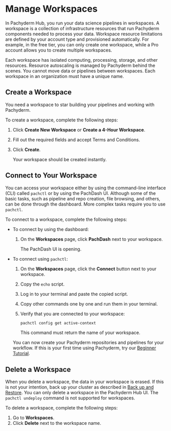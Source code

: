 # Manage Workspaces

In Pachyderm Hub, you run your data science pipelines in workspaces.
A workspace is a collection of infrastructure resources that run
Pachyderm components needed to process your data. Workspace resource
limitations are defined by your account type and provisioned automatically.
For example, in the free tier, you can only create one workspace, while
a Pro account allows you to create multiple workspaces.

Each workspace has isolated computing, processing, storage, and other
resources. Resource autoscaling is managed by Pachyderm behind the
scenes. You cannot move data or pipelines between workspaces.
Each workspace in an organization must have a unique name.

## Create a Workspace

You need a workspace to star building your pipelines and working
with Pachyderm. 

To create a workspace, complete the following steps:

1. Click **Create New Workspace** or **Create a 4-Hour Workspace**.
1. Fill out the required fields and accept Terms and Conditions.
1. Click **Create**.

   Your workspace should be created instantly.

## Connect to Your Workspace

You can access your workspace either by using the command-line interface (CLI)
called `pachctl` or by using the PachDash UI. Although some of the
basic tasks, such as pipeline and repo creation, file browsing, and others,
can be done through the dashboard. More complex tasks require you to use
`pachctl`.

To connect to a workspace, complete the following steps:

* To connect by using the dashboard:

  1. On the **Workspaces** page, click **PachDash** next to your workspace.

     The PachDash UI is opening.

* To connect using `pachctl`:

  1. On the **Workspaces** page, click the **Connect** button next to your
  workspace.
  1. Copy the `echo` script.
  1. Log in to your terminal and paste the copied script.
  1. Copy other commands one by one and run them in your terminal.
  1. Verify that you are connected to your workspace:

     ```bash
     pachctl config get active-context
     ```

     This command must return the name of your workspace.

  You can now create your Pachyderm repositories and pipelines for
  your workflow. If this is your first time using Pachyderm, 
  try our [Beginner Tutorial](../../../getting_started/beginner_tutorial/).

## Delete a Workspace

When you delete a workspace, the data in your workspace is erased. If this is
not your intention, back up your cluster as described in [Back up and Restore](../../../deploy-manage/manage/backup_restore/).
You can only delete a workspace in the Pachyderm Hub UI. The `pachctl undeploy`
command is not supported for workspaces.

To delete a workspace, complete the following steps:

1. Go to **Workspaces**.
1. Click **Delete** next to the workspace name.
